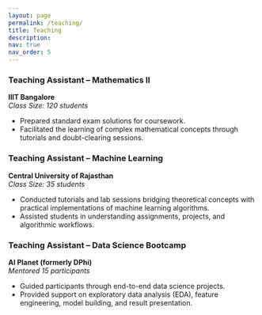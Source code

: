 ```yaml
---
layout: page
permalink: /teaching/
title: Teaching
description: 
nav: true
nav_order: 5
---
```



### Teaching Assistant – Mathematics II
**IIIT Bangalore**  
*Class Size: 120 students*  
- Prepared standard exam solutions for coursework.
- Facilitated the learning of complex mathematical concepts through tutorials and doubt-clearing sessions.

### Teaching Assistant – Machine Learning
**Central University of Rajasthan**  
*Class Size: 35 students*  
- Conducted tutorials and lab sessions bridging theoretical concepts with practical implementations of machine learning algorithms.
- Assisted students in understanding assignments, projects, and algorithmic workflows.

### Teaching Assistant – Data Science Bootcamp
**AI Planet (formerly DPhi)**  
*Mentored 15 participants*  
- Guided participants through end-to-end data science projects.
- Provided support on exploratory data analysis (EDA), feature engineering, model building, and result presentation.
